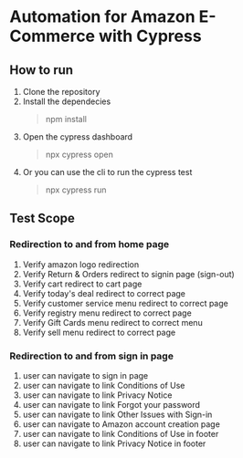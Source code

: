 # Automation for Amazon E-Commerce with Cypress

## How to run
1. Clone the repository
2. Install the dependecies
	> npm install
3. Open the cypress dashboard
	> npx cypress open
4. Or you can use the cli to run the cypress test
	> npx cypress run

## Test Scope

### Redirection to and from home page

1. Verify amazon logo redirection
2. Verify Return & Orders redirect to signin page (sign-out)
3. Verify cart redirect to cart page
4. Verify today's deal redirect to correct page
5. Verify customer service menu redirect to correct page
6. Verify registry menu redirect to correct page
7. Verify Gift Cards menu redirect to correct menu
8. Verify sell menu redirect to correct page

### Redirection to and from sign in page

1. user can navigate to sign in page
2. user can navigate to link Conditions of Use
3. user can navigate to link Privacy Notice
4. user can navigate to link Forgot your password
5. user can navigate to link Other Issues with Sign-in
6. user can navigate to Amazon account creation page
7. user can navigate to link Conditions of Use in footer
8. user can navigate to link Privacy Notice in footer
